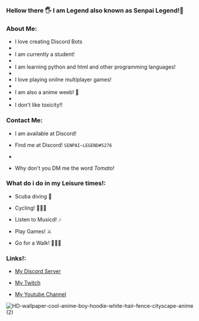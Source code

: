 ### Hellow there 🖐 I am Legend also known as Senpai Legend!🏻

<!--
**legendlife/legendlife** is a ✨ _special_ ✨ repository because its `README.md` (this file) appears on your GitHub profile.

Here are some ideas to get you started:

- 🔭 I’m currently working on ...
- 🌱 I’m currently learning ...
- 👯 I’m looking to collaborate on ...
- 🤔 I’m looking for help with ...
- 💬 Ask me about ...
- 📫 How to reach me: ...
- 😄 Pronouns: ...
- ⚡ Fun fact: ...
-->
### About Me:

- I love creating Discord Bots
- 
- I am currently a student!
- 
- I am learning python and html and other programming languages!
- 
- I love playing onilne multiplayer games!
- 
- I am also a anime weeb! 🤣
- 
- I don't like toxicity!!

### Contact Me:

- I am available at Discord!

- Find me at Discord! `SENPAI~LEGEND#5276`
- 
- Why don't you DM me the word _Tomato!_ 

### What do i do in my Leisure times!:

- Scuba diving 🤿

- Cycling! 🚴🏻‍♂️

- Listen to Musicd! 🎶

- Play Games! ⚔

- Go for a Walk! 🚶🏻‍♂

### Links!:

- [My Discord Server](https://discord.gg/PKnEXp6Hmh)

- [My Twitch](https://www.twitch.tv/legendlife9272)

- [My Youtube Channel](https://www.youtube.com/channel/UC9wf9I5cqVRZsFIUGL-1GxQ)
 
 
![HD-wallpaper-cool-anime-boy-hoodie-white-hair-fence-cityscape-anime (2)](https://user-images.githubusercontent.com/80240062/133394731-97009bbc-fe92-4654-a247-bb37892a4076.jpg)
